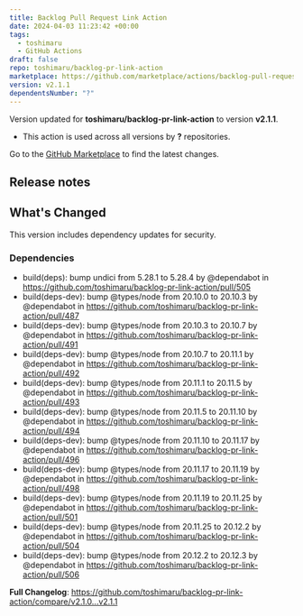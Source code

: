 ```yaml
---
title: Backlog Pull Request Link Action
date: 2024-04-03 11:23:42 +00:00
tags:
  - toshimaru
  - GitHub Actions
draft: false
repo: toshimaru/backlog-pr-link-action
marketplace: https://github.com/marketplace/actions/backlog-pull-request-link-action
version: v2.1.1
dependentsNumber: "?"
---
```



Version updated for **toshimaru/backlog-pr-link-action** to version **v2.1.1**.
- This action is used across all versions by **?** repositories.

Go to the [GitHub Marketplace](https://github.com/marketplace/actions/backlog-pull-request-link-action) to find the latest changes.

## Release notes

<!-- Release notes generated using configuration in .github/release.yml at v2.1.1 -->

## What's Changed

This version includes dependency updates for security.

### Dependencies

* build(deps): bump undici from 5.28.1 to 5.28.4 by @dependabot in https://github.com/toshimaru/backlog-pr-link-action/pull/505
* build(deps-dev): bump @types/node from 20.10.0 to 20.10.3 by @dependabot in https://github.com/toshimaru/backlog-pr-link-action/pull/487
* build(deps-dev): bump @types/node from 20.10.3 to 20.10.7 by @dependabot in https://github.com/toshimaru/backlog-pr-link-action/pull/491
* build(deps-dev): bump @types/node from 20.10.7 to 20.11.1 by @dependabot in https://github.com/toshimaru/backlog-pr-link-action/pull/492
* build(deps-dev): bump @types/node from 20.11.1 to 20.11.5 by @dependabot in https://github.com/toshimaru/backlog-pr-link-action/pull/493
* build(deps-dev): bump @types/node from 20.11.5 to 20.11.10 by @dependabot in https://github.com/toshimaru/backlog-pr-link-action/pull/494
* build(deps-dev): bump @types/node from 20.11.10 to 20.11.17 by @dependabot in https://github.com/toshimaru/backlog-pr-link-action/pull/496
* build(deps-dev): bump @types/node from 20.11.17 to 20.11.19 by @dependabot in https://github.com/toshimaru/backlog-pr-link-action/pull/498
* build(deps-dev): bump @types/node from 20.11.19 to 20.11.25 by @dependabot in https://github.com/toshimaru/backlog-pr-link-action/pull/501
* build(deps-dev): bump @types/node from 20.11.25 to 20.12.2 by @dependabot in https://github.com/toshimaru/backlog-pr-link-action/pull/504
* build(deps-dev): bump @types/node from 20.12.2 to 20.12.3 by @dependabot in https://github.com/toshimaru/backlog-pr-link-action/pull/506


**Full Changelog**: https://github.com/toshimaru/backlog-pr-link-action/compare/v2.1.0...v2.1.1
